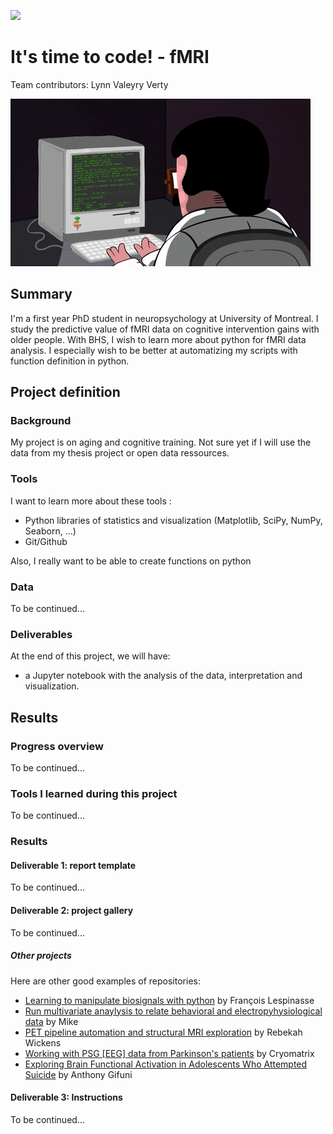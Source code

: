 [![](https://img.shields.io/badge/Visit-our%20project%20page-ff69b4)](https://school.brainhackmtl.org/project/template)

# It's time to code! - fMRI

Team contributors: Lynn Valeyry Verty

![Time to code](giphy_code.gif)


## Summary 


I'm a first year PhD student in neuropsychology at University of Montreal. I study the predictive value of fMRI data on cognitive intervention gains with older people. With BHS, I wish to learn more about python for fMRI data analysis. I especially wish to be better at automatizing my scripts with function definition in python. 

## Project definition 

### Background

My project is on aging and cognitive training. Not sure yet if I will use the data from my thesis project or open data ressources. 

### Tools 

I want to learn more about these tools :
 
 * Python libraries of statistics and visualization (Matplotlib, SciPy, NumPy, Seaborn, ...)
 * Git/Github
 
Also, I really want to be able to create functions on python


### Data 

To be continued...

### Deliverables

At the end of this project, we will have:
 - a Jupyter notebook with the analysis of the data, interpretation and visualization.  

## Results 

### Progress overview

To be continued...

### Tools I learned during this project

To be continued...
 
### Results 

#### Deliverable 1: report template

To be continued...


#### Deliverable 2: project gallery

To be continued...


##### Other projects
Here are other good examples of repositories:
- [Learning to manipulate biosignals with python](https://github.com/mtl-brainhack-school-2019/franclespinas-biosignals) by François Lespinasse
- [Run multivariate anaylysis to relate behavioral and electropyhysiological data](https://github.com/mtl-brainhack-school-2019/PLS_PV_Behaviour) by Mike
- [PET pipeline automation and structural MRI exploration](https://github.com/mtl-brainhack-school-2019/rwickens-sMRI-PET) by Rebekah Wickens
- [Working with PSG [EEG] data from Parkinson's patients](https://github.com/mtl-brainhack-school-2019/Soraya-sleep-data-in-PD-patients) by Cryomatrix
- [Exploring Brain Functional Activation in Adolescents Who Attempted Suicide](https://github.com/mtl-brainhack-school-2019/Anthony-Gifuni-repo) by Anthony Gifuni

#### Deliverable 3: Instructions 
 
To be continued...

